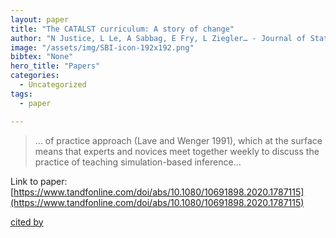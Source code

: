 ```yaml
---
layout: paper
title: "The CATALST curriculum: A story of change"
author: "N Justice, L Le, A Sabbag, E Fry, L Ziegler… - Journal of Statistics …, 2020 - Taylor & Francis"
image: "/assets/img/SBI-icon-192x192.png"
bibtex: "None"
hero_title: "Papers"
categories:
  - Uncategorized
tags:
  - paper

---
```

>… of practice approach (Lave and Wenger 1991), which at the surface means that experts and novices meet together weekly to discuss the practice of teaching simulation-based inference…

Link to paper: [https://www.tandfonline.com/doi/abs/10.1080/10691898.2020.1787115](https://www.tandfonline.com/doi/abs/10.1080/10691898.2020.1787115)

[cited by](https://scholar.google.com/scholar?cites=13526937676364698897&as_sdt=2005&sciodt=0,5&hl=en&num=20)
